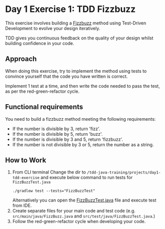 # Day 1 Exercise 1: TDD Fizzbuzz

This exercise involves building a [Fizzbuzz](https://en.wikipedia.org/wiki/Fizz_buzz) method using Test-Driven Development to evolve your design iteratively.

TDD gives you continuous feedback on the quality of your design whilst building confidence in your code.

## Approach

When doing this exercise, try to implement the method using tests to convince yourself that the code you have written is correct.

Implement 1 test at a time, and then write the code needed to pass the test, as per the red-green-refactor cycle.

## Functional requirements

You need to build a fizzbuzz method meeting the following requirements:

+ If the number is divisible by 3, return 'fizz'.
+ If the number is divisible by 5, return 'buzz'.
+ If the number is divisible by 3 and 5, return 'fizzbuzz'.
+ If the number is not divisible by 3 or 5, return the number as a string.

## How to Work

1. From CLI terminal Change the dir to `/tdd-java-training/projects/day1-tdd-exercise` and execute below command to run tests for `FizzBuzzTest.java`
    ```
    ./gradlew test --tests="FizzBuzzTest"
    ```
   Alternatively you can open the [FizzBuzzTest.java](../projects/day1-tdd-exercise/src/test/java/FizzBuzzTest.java) file and execute test from IDE.
2. Create separate files for your main code and test code (e.g. `src/main/java/FizzBuzz.java` and `src/test/java/FizzBuzzTest.java`.)
3. Follow the red-green-refactor cycle when developing your code.
